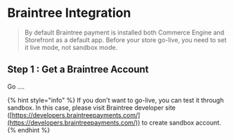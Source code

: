 # Braintree Integration

> By default Braintree payment is installed both Commerce Engine and Storefront as a default app. Before your store go-live, you need to set it live mode, not sandbox mode.

## Step 1 : Get a Braintree Account

Go ....

{% hint style="info" %}
If you don't want to go-live, you can test it through sandbox. In this case, please visit Braintree developer site ([https://developers.braintreepayments.com/](https://developers.braintreepayments.com/)) to create sandbox account.
{% endhint %}

##
